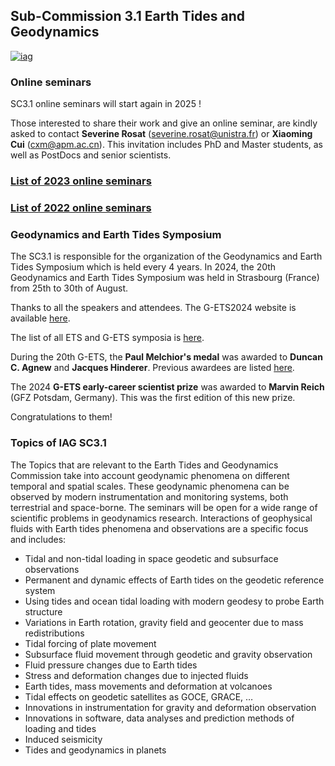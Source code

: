 ## Sub-Commission 3.1 Earth Tides and Geodynamics

[![iag](https://iag-aig.org/img/logo70.png)](http://iag-aig.org/)  

### Online seminars

SC3.1 online seminars will start again in 2025 !

Those interested to share their work and give an online seminar, are kindly asked to contact **Severine Rosat** (severine.rosat@unistra.fr) or **Xiaoming Cui** (cxm@apm.ac.cn). This invitation includes PhD and Master students, as well as PostDocs and senior scientists.

### [List of 2023 online seminars](2023_seminars.md)

### [List of 2022 online seminars](2022_seminars.md)


### Geodynamics and Earth Tides Symposium
The SC3.1 is responsible for the organization of the Geodynamics and Earth Tides Symposium which is held every 4 years. In 2024, the 20th Geodynamics and Earth Tides Symposium was held in Strasbourg (France) from 25th to 30th of August.

Thanks to all the speakers and attendees. The G-ETS2024 website is available [here](https://g-ets2024.sciencesconf.org/).

The list of all ETS and G-ETS symposia is [here](G-ETS.md).

During the 20th G-ETS, the **Paul Melchior's medal** was awarded to **Duncan C. Agnew** and **Jacques Hinderer**. Previous awardees are listed [here](MelchiorPrize.md).

The 2024 **G-ETS early-career scientist prize** was awarded to **Marvin Reich** (GFZ Potsdam, Germany). This was the first edition of this new prize. 

Congratulations to them!

### Topics of IAG SC3.1
The Topics that are relevant to the Earth Tides and Geodynamics Commission take into account geodynamic phenomena on different temporal and spatial scales. These geodynamic phenomena can be observed by modern instrumentation and monitoring systems, both terrestrial and space-borne. The seminars will be open for a wide range of scientific problems in geodynamics research. Interactions of geophysical fluids with Earth tides phenomena and observations are a specific focus and includes:

- Tidal and non-tidal loading in space geodetic and subsurface observations
- Permanent and dynamic effects of Earth tides on the geodetic reference system
- Using tides and ocean tidal loading with modern geodesy to probe Earth structure
- Variations in Earth rotation, gravity field and geocenter due to mass redistributions
- Tidal forcing of plate movement
- Subsurface fluid movement through geodetic and gravity observation
- Fluid pressure changes due to Earth tides
- Stress and deformation changes due to injected fluids
- Earth tides, mass movements and deformation at volcanoes
- Tidal effects on geodetic satellites as GOCE, GRACE, …
- Innovations in instrumentation for gravity and deformation observation
- Innovations in software, data analyses and prediction methods of loading and tides
- Induced seismicity
- Tides and geodynamics in planets
